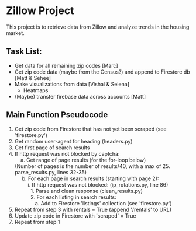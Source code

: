 # Zillow Project
This project is to retrieve data from Zillow and analyze trends in the housing market.

## Task List:
+ Get data for all remaining zip codes [Marc]
+ Get zip code data (maybe from the Census?) and append to Firestore db [Matt & Sehee]
+ Make visualizations from data [Vishal & Selena]
   + Heatmaps
+ (Maybe) transfer firebase data across accounts [Matt]


## Main Function Pseudocode

1. Get zip code from Firestore that has not yet been scraped (see 'firestore.py')
2. Get random user-agent for heading (headers.py)
3. Get first page of search results
4. If http request was not blocked by captcha:    
&nbsp;&nbsp;&nbsp;&nbsp;a. Get range of page results (for the for-loop below)      
   (Number of pages is the number of results/40, with a max of 25. parse_results.py, lines 32-35)   
&nbsp;&nbsp;&nbsp;&nbsp; b. For each page in search results (starting with page 2):   
&nbsp;&nbsp;&nbsp;&nbsp;&nbsp;&nbsp;&nbsp;&nbsp;    i. If http request was not blocked: (ip_rotations.py, line 86)  
&nbsp;&nbsp;&nbsp;&nbsp;&nbsp;&nbsp;&nbsp;&nbsp;&nbsp;&nbsp; 1. Parse and clean response (clean_results.py)    
&nbsp;&nbsp;&nbsp;&nbsp;&nbsp;&nbsp;&nbsp;&nbsp;&nbsp;&nbsp; 2. For each listing in search results:    
&nbsp;&nbsp;&nbsp;&nbsp;&nbsp;&nbsp;&nbsp;&nbsp;&nbsp;&nbsp;&nbsp;&nbsp;&nbsp; a. Add to Firestore 'listings' collection (see 'firestore.py')   
5. Repeat from step 3 with rentals = True (append '/rentals' to URL)
6. Update zip code in Firestore with 'scraped' = True
7. Repeat from step 1







